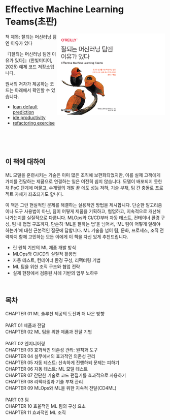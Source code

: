 # Effective Machine Learning Teams(초판)

<img src="./assets/image1.png" height="256px" align="right">

책 제목: 잘되는 머신러닝 팀엔 이유가 있다

『[잘되는 머신러닝 팀엔 이유가 있다]』(한빛미디어, 2025) 예제 코드 저장소입니다.

원서의 저자가 제공하는 코드는 아래에서 확인할 수 있습니다.  
- [loan default prediction](https://github.com/davified/loan-default-prediction)
- [ide productivity](https://github.com/davified/ide-productivity)
- [refactoring exercise](https://github.com/davified/refactoring-exercise)<br/><br/><br/><br/>
             <br/>
## 이 책에 대하여
ML 모델을 훈련시키는 기술은 이미 많은 조직에 보편화되었지만, 이를 실제 고객에게 가치를 전달하는 제품으로 연결하는 일은 여전히 쉽지 않습니다. 모델이 배포되지 못한 채 PoC 단계에 머물고, 수개월의 개발 끝
에도 성능 저하, 기술 부채, 팀 간 충돌로 프로젝트 자체가 좌초되기도 합니다.

이 책은 그런 현실적인 문제를 해결하는 실용적인 방법을 제시합니다. 단순한 알고리즘이나 도구 사용법이 아닌, 팀이 어떻게 제품을 기획하고, 협업하고, 지속적으로 개선해 나가는지를 실질적으로 다룹니다. MLOps와
CI/CD부터 자동 테스트, 컨테이너 환경 구성, 팀 내 협업 구조까지, 단순히 ‘ML을 잘하는 법’을 넘어서, ‘ML 팀이 어떻게 일해야 하는가’에 대한 근본적인 질문에 답합니다. ML 기술을 넘어 팀, 문화, 프로세스, 조직 전략까지 함께 고민하는 모든 이에게 이 책을 자신 있게 추천드립니다.

- 린 원칙 기반의 ML 제품 개발 방식
- MLOps와 CI/CD의 실질적 활용법
- 자동 테스트, 컨테이너 환경 구성, 리팩터링 기법
- ML 팀을 위한 조직 구조와 협업 전략
- 실제 현장에서 검증된 사례 기반의 업무 노하우
<br/>

## 목차

CHAPTER 01 ML 솔루션 제공의 도전과 더 나은 방향<br/>
<br/>
PART 01 제품과 전달<br/>
CHAPTER 02 ML 팀을 위한 제품과 전달 기법<br/>
<br/>
PART 02 엔지니어링<br/>
CHAPTER 03 효과적인 의존성 관리: 원칙과 도구<br/>
CHAPTER 04 실무에서의 효과적인 의존성 관리<br/>
CHAPTER 05 자동 테스트: 신속하게 진행하되 문제는 피하기<br/>
CHAPTER 06 자동 테스트: ML 모델 테스트<br/>
CHAPTER 07 간단한 기술로 코드 편집기를 효과적으로 사용하기<br/>
CHAPTER 08 리팩터링과 기술 부채 관리<br/>
CHAPTER 09 MLOps와 ML을 위한 지속적 전달(CD4ML)<br/>
<br/>
PART 03 팀<br/>
CHAPTER 10 효율적인 ML 팀의 구성 요소<br/>
CHAPTER 11 효과적인 ML 조직<br/>
